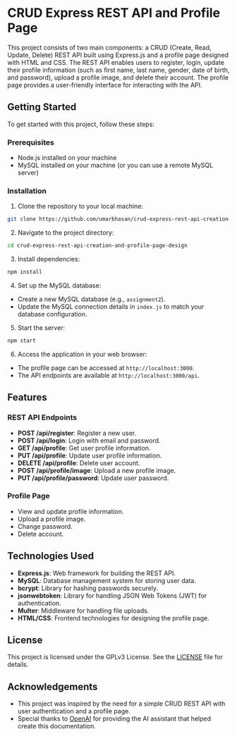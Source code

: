 # CRUD Express REST API and Profile Page

This project consists of two main components: a CRUD (Create, Read, Update, Delete) REST API built using Express.js and a profile page designed with HTML and CSS. The REST API enables users to register, login, update their profile information (such as first name, last name, gender, date of birth, and password), upload a profile image, and delete their account. The profile page provides a user-friendly interface for interacting with the API.

## Getting Started

To get started with this project, follow these steps:

### Prerequisites

- Node.js installed on your machine
- MySQL installed on your machine (or you can use a remote MySQL server)

### Installation

1. Clone the repository to your local machine:

```bash
git clone https://github.com/umarbhasan/crud-express-rest-api-creation-and-profile-page-design.git
```

2. Navigate to the project directory:

```bash
cd crud-express-rest-api-creation-and-profile-page-design
```

3. Install dependencies:

```bash
npm install
```

4. Set up the MySQL database:

- Create a new MySQL database (e.g., `assignment2`).
- Update the MySQL connection details in `index.js` to match your database configuration.

5. Start the server:

```bash
npm start
```

6. Access the application in your web browser:

- The profile page can be accessed at `http://localhost:3000`.
- The API endpoints are available at `http://localhost:3000/api`.

## Features

### REST API Endpoints

- **POST /api/register**: Register a new user.
- **POST /api/login**: Login with email and password.
- **GET /api/profile**: Get user profile information.
- **PUT /api/profile**: Update user profile information.
- **DELETE /api/profile**: Delete user account.
- **POST /api/profile/image**: Upload a new profile image.
- **PUT /api/profile/password**: Update user password.

### Profile Page

- View and update profile information.
- Upload a profile image.
- Change password.
- Delete account.

## Technologies Used

- **Express.js**: Web framework for building the REST API.
- **MySQL**: Database management system for storing user data.
- **bcrypt**: Library for hashing passwords securely.
- **jsonwebtoken**: Library for handling JSON Web Tokens (JWT) for authentication.
- **Multer**: Middleware for handling file uploads.
- **HTML/CSS**: Frontend technologies for designing the profile page.

## License

This project is licensed under the GPLv3 License. See the [LICENSE](LICENSE) file for details.

## Acknowledgements

- This project was inspired by the need for a simple CRUD REST API with user authentication and a profile page.
- Special thanks to [OpenAI](https://openai.com) for providing the AI assistant that helped create this documentation.
